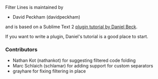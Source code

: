 Filter Lines is maintained by

- David Peckham (davidpeckham)

and is based on a Sublime Text 2 [plugin tutorial by Daniel Beck](http://superuser.com/questions/452189/how-can-i-filter-a-file-for-lines-containing-a-string-in-sublime-text-2).

If you want to write a plugin, Daniel's tutorial is a good place to start.


### Contributors

- Nathan Kot (nathankot) for suggesting filtered code folding
- Marc Schlaich (schlamar) for adding support for custom separators
- grayhare for fixing filtering in place

